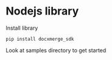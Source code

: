 # Nodejs library

Install library

```
pip install docxmerge_sdk
```

Look at samples directory to get started